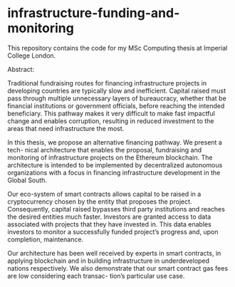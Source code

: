 # infrastructure-funding-and-monitoring

This repository contains the code for my MSc Computing thesis at Imperial College London. 

Abstract: 

Traditional fundraising routes for financing infrastructure projects in developing countries are typically slow and inefficient. 
Capital raised must pass through multiple unnecessary layers of bureaucracy, whether that be financial institutions or government officials, before reaching the intended beneficiary. 
This pathway makes it very difficult to make fast impactful change and enables corruption, resulting in reduced investment to the areas that need infrastructure the most.


In this thesis, we propose an alternative financing pathway. We present a tech- nical architecture that enables the proposal, fundraising and monitoring of infrastructure projects on the Ethereum blockchain. The architecture is intended to be implemented by decentralized autonomous organizations with a focus in financing infrastructure development in the Global South.

Our eco-system of smart contracts allows capital to be raised in a cryptocurrency chosen by the entity that proposes the project. Consequently, capital raised bypasses third party institutions and reaches the desired entities much faster. Investors are granted access to data associated with projects that they have invested in. This data enables investors to monitor a successfully funded project’s progress and, upon completion, maintenance.

Our architecture has been well received by experts in smart contracts, in applying blockchain and in building infrastructure in underdeveloped nations respectively. We also demonstrate that our smart contract gas fees are low considering each transac- tion’s particular use case.
